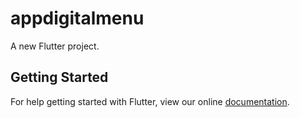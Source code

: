 # appdigitalmenu

A new Flutter project.

## Getting Started

For help getting started with Flutter, view our online
[documentation](https://flutter.io/).
